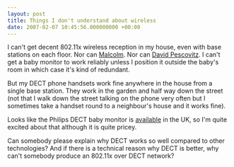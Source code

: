 ```yaml
---
layout: post
title: Things I don't understand about wireless
date: 2007-02-07 10:45:56.000000000 +00:00
---
```

I can't get decent 802.11x wireless reception in my house, even with base stations on each floor. Nor can <a target="_blank" href="http://www.accidental-light.com/?p=174">Malcolm</a>. Nor can <a target="_blank" href="http://www.boingboing.net/2007/02/06/philips_interference.html">David Pescovitz</a>. I can't get a baby monitor to work reliably unless I position it outside the baby's room in which case it's kind of redundant.

But my DECT phone handsets work fine anywhere in the house from a single base station. They work in the garden and half way down the street (not that I walk down the street talking on the phone very often but I sometimes take a handset round to a neighbour's house and it works fine).

Looks like the Philips DECT baby monitor is <a target="_blank" href="http://shopping.kelkoo.co.uk/ctl/do/search?siteSearchQuery=scd489&amp;fromform=true">available</a> in the UK, so I'm quite excited about that although it is quite pricey.

Can somebody please explain why DECT works so well compared to other technologies? And if there is a technical reason why DECT is better, why can't somebody produce an 802.11x over DECT network?
